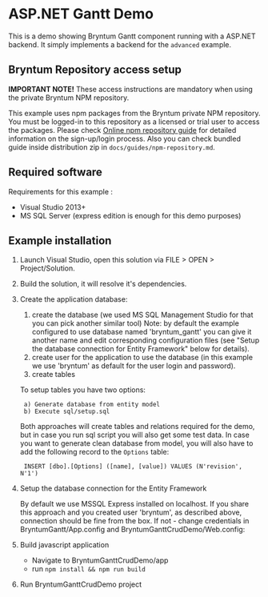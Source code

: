 # ASP.NET Gantt Demo

This is a demo showing Bryntum Gantt component running with a ASP.NET backend. It simply implements a backend for the 
`advanced` example.

## Bryntum Repository access setup

**IMPORTANT NOTE!** These access instructions are mandatory when using the private Bryntum NPM repository.

This example uses npm packages from the Bryntum private NPM repository. You must be logged-in to this repository as a
licensed or trial user to access the packages. Please
check [Online npm repository guide](https://bryntum.com/docs/gantt/guide/Gantt/npm-repository) for detailed information
on the sign-up/login process. Also you can check bundled guide inside distribution zip
in `docs/guides/npm-repository.md`.

## Required software

Requirements for this example :
- Visual Studio 2013+
- MS SQL Server (express edition is enough for this demo purposes)

## Example installation

1) Launch Visual Studio, open this solution via FILE > OPEN > Project/Solution.
2) Build the solution, it will resolve it's dependencies.
3) Create the application database:

    1. create the database (we used MS SQL Management Studio for that you can pick another similar tool) Note: by default
     the example configured to use database named 'bryntum_gantt' you can give it another name and edit corresponding 
     configuration files (see "Setup the database connection for Entity Framework" below for details).
    2. create user for the application to use the database (in this example we use 'bryntum' as default for the user login and password).
    3. create tables

    To setup tables you have two options:

        a) Generate database from entity model
        b) Execute sql/setup.sql

    Both approaches will create tables and relations required for the demo, but in case you run sql script you will 
    also get some test data. In case you want to generate clean database from model, you will also have to add the 
    following record to the `Options` table:

        INSERT [dbo].[Options] ([name], [value]) VALUES (N'revision', N'1')

4) Setup the database connection for the Entity Framework

    By default we use MSSQL Express installed on localhost. If you share this approach and you created user 'bryntum',
    as described above, connection should be fine from the box. If not - change credentials in BryntumGantt/App.config
    and BryntumGanttCrudDemo/Web.config:

    <connectionStrings>
        <add name="GanttEntities"
        connectionString="metadata=res://*/Entities.csdl|res://*/Entities.ssdl|res://*/Entities.msl;provider=System.Data.SqlClient;provider connection string=&quot;data source=.\SQLEXPRESS;initial catalog=bryntum_gantt;user id=bryntum;password=bryntum;MultipleActiveResultSets=True;App=EntityFramework&quot;"
        providerName="System.Data.EntityClient" />
    </connectionStrings>

5) Build javascript application

    - Navigate to BryntumGanttCrudDemo/app
    - run `npm install && npm run build`

6) Run BryntumGanttCrudDemo project
